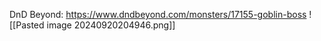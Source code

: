 DnD Beyond: https://www.dndbeyond.com/monsters/17155-goblin-boss
![[Pasted image 20240920204946.png]]